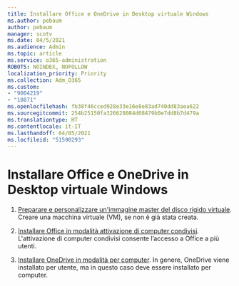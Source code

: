 ```yaml
---
title: Installare Office e OneDrive in Desktop virtuale Windows
ms.author: pebaum
author: pebaum
manager: scotv
ms.date: 04/5/2021
ms.audience: Admin
ms.topic: article
ms.service: o365-administration
ROBOTS: NOINDEX, NOFOLLOW
localization_priority: Priority
ms.collection: Adm_O365
ms.custom:
- "9004219"
- "10871"
ms.openlocfilehash: fb38f46cced928e33e16e8e83ad740dd83aea622
ms.sourcegitcommit: 254b25150fa326628084d08479b0e7dd8b7d479a
ms.translationtype: HT
ms.contentlocale: it-IT
ms.lasthandoff: 04/05/2021
ms.locfileid: "51590293"
---
```

# <a name="install-office-and-onedrive-on-windows-virtual-desktop"></a>Installare Office e OneDrive in Desktop virtuale Windows

1. [Preparare e personalizzare un'immagine master del disco rigido virtuale](https://docs.microsoft.com/azure/virtual-desktop/set-up-customize-master-image). Creare una macchina virtuale (VM), se non è già stata creata.

1. [Installare Office in modalità attivazione di computer condivisi](https://docs.microsoft.com/azure/virtual-desktop/install-office-on-wvd-master-image#install-office-in-shared-computer-activation-mode). L'attivazione di computer condivisi consente l’accesso a Office a più utenti.

1. [Installare OneDrive in modalità per computer](https://docs.microsoft.com/azure/virtual-desktop/install-office-on-wvd-master-image#install-onedrive-in-per-machine-mode). In genere, OneDrive viene installato per utente, ma in questo caso deve essere installato per computer.